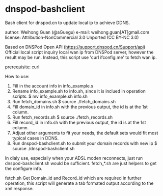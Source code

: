 dnspod-bashclient
=================

Bash client for dnspod.cn to update local ip to achieve DDNS.

author: Weihong Guan (@aGuegu)
e-mail: weihong.guan[AT]gmail.com
license: Attribution-NonCommercial 3.0 Unported (CC BY-NC 3.0)

Based on DNSPod Open API (https://support.dnspod.cn/Support/api)
Official local script inquiry local wan ip from DNSPod server, however the result may be run.
Instead, this script use 'curl ifconfig.me' to fetch wan ip.

prerequisite: curl

How to use:

1. Fill in the account info in info_example.s
2. Rename info_example.sh to info.sh, since it is inclued in operation scripts.
	$ mv info_example.sh info.sh
3. Run fetch_domains.sh
	$ source ./fetch_domains.sh
4. Fill domain_id in info.sh with the previous output, the id is at the 1st column.
5. Run fetch_records.sh
	$ source ./fetch_records.sh
6. Fill record_id in info.sh with the previous output, the id is at the 1st column.
7. Adjust other arguments to fit your needs, the default sets would fit most typical cases in DDNS.
8. Run dnspod-bashclient.sh to submit your domain records with new ip
	$ source ./dnspod-bashclient.sh

In dialy use, especially when your ADSL moden reconnects, just run dnspod-bashclient.sh would be sufficient. fetch_*.sh
are just helpers to get the configure info.


fetch.sh Get Domain_id and Record_id which are required in further operation, this script will generate a tab formated output according to the xml response.





